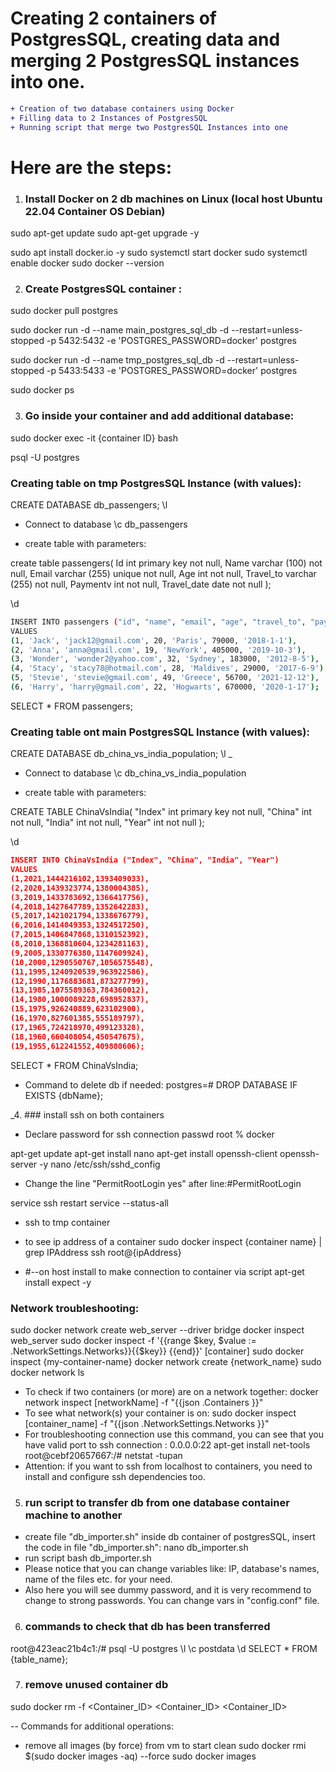 <!-- ```diff
- text in red
+ text in green
! text in orange
# text in gray
@@ text in purple (and bold)@@
``` -->

# Creating 2 containers of PostgresSQL, creating data and merging 2 PostgresSQL instances into one.

```diff
+ Creation of two database containers using Docker 
+ Filling data to 2 Instances of PostgresSQL
+ Running script that merge two PostgresSQL Instances into one
```
# Here are the steps:

1. ### Install Docker on 2 db machines on Linux (local host Ubuntu 22.04 Container OS Debian)

sudo apt-get update
sudo apt-get upgrade -y

sudo apt install docker.io -y
sudo systemctl start docker
sudo systemctl enable docker
sudo docker --version

2.  ### Create PostgresSQL container :
sudo docker pull postgres

sudo docker run -d --name main_postgres_sql_db -d --restart=unless-stopped -p 5432:5432 -e 'POSTGRES_PASSWORD=docker' postgres

sudo docker run -d --name tmp_postgres_sql_db -d --restart=unless-stopped -p 5433:5433 -e 'POSTGRES_PASSWORD=docker' postgres

sudo docker ps

3. ### Go inside your container and add additional database:

sudo docker exec -it {container ID} bash
<!-- 
sudo docker exec -it 26bcce618c33 bash
sudo docker exec -it 9a0cd89f3768 bash -->

psql -U postgres

### Creating table on tmp PostgresSQL Instance (with values):

CREATE DATABASE db_passengers;
\l

- Connect to database
\c db_passengers
<!-- create table student ( rolINo int,name varchar (10) ,primary key(rolINo)); -->
- create table with parameters:

create table passengers(
Id int primary key not null,
Name varchar (100) not null,
Email varchar (255) unique not null,
Age int not null,
Travel_to varchar (255) not null,
Paymentv int not null,
Travel_date date not null
);

\d
<!-- insert into student(rolINo, name) values (101, 'brijen'); -->
```bash
INSERT INTO passengers ("id", "name", "email", "age", "travel_to", "paymentv", "travel_date")
VALUES
(1, 'Jack', 'jack12@gmail.com', 20, 'Paris', 79000, '2018-1-1'),
(2, 'Anna', 'anna@gmail.com', 19, 'NewYork', 405000, '2019-10-3'),
(3, 'Wonder', 'wonder2@yahoo.com', 32, 'Sydney', 183000, '2012-8-5'),
(4, 'Stacy', 'stacy78@hotmail.com', 28, 'Maldives', 29000, '2017-6-9'),
(5, 'Stevie', 'stevie@gmail.com', 49, 'Greece', 56700, '2021-12-12'),
(6, 'Harry', 'harry@gmail.com', 22, 'Hogwarts', 670000, '2020-1-17');
```
SELECT * FROM passengers;

### Creating table ont main PostgresSQL Instance (with values):
CREATE DATABASE db_china_vs_india_population;
\l
_

- Connect to database
\c db_china_vs_india_population
<!-- create table student ( rolINo int,name varchar (10) ,primary key(rolINo)); -->
- create table with parameters:

CREATE TABLE ChinaVsIndia(
"Index" int primary key not null,
"China" int not null,
"India" int not null,
"Year"  int not null
);

\d

<!-- insert into student(rolINo, name) values (101, 'brijen'); -->
```json
INSERT INTO ChinaVsIndia ("Index", "China", "India", "Year")
VALUES
(1,2021,1444216102,1393409033),
(2,2020,1439323774,1380004385),
(3,2019,1433783692,1366417756),
(4,2018,1427647789,1352642283),
(5,2017,1421021794,1338676779),
(6,2016,1414049353,1324517250),
(7,2015,1406847868,1310152392),
(8,2010,1368810604,1234281163),
(9,2005,1330776380,1147609924),
(10,2000,1290550767,1056575548),
(11,1995,1240920539,963922586),
(12,1990,1176883681,873277799),
(13,1985,1075589363,784360012),
(14,1980,1000089228,698952837),
(15,1975,926240889,623102900),
(16,1970,827601385,555189797),
(17,1965,724218970,499123328),
(18,1960,660408054,450547675),
(19,1955,612241552,409880606);
```
SELECT * FROM ChinaVsIndia;

- Command to delete db if needed:
postgres=# DROP DATABASE IF EXISTS {dbName};
<!-- DROP DATABASE IF EXISTS db_china_vs_india_population; _-->

_4. ### install ssh on both containers

- Declare password for ssh connection
passwd root
% docker

apt-get update
apt-get install nano
apt-get install openssh-client openssh-server -y
nano /etc/ssh/sshd_config 

- Change the line "PermitRootLogin yes" after line:#PermitRootLogin 

service ssh restart
service --status-all

- ssh to tmp container
- to see ip address of a container
sudo docker inspect {container name} | grep IPAddress
ssh root@{ipAddress}

- #--on host install to make connection to container via script
apt-get install expect -y


<!-- 
tmp_postgres_sql_db
sudo docker inspect 26bcce618c33 | grep IPAddress
ssh root@172.17.0.3
sudo docker exec -it 26bcce618c33 bash

main_postgres_sql_db_
sudo docker inspect 9a0cd89f3768 | grep IPAddress
ssh root@172.17.0.2 
sudo docker exec -it 9a0cd89f3768 bash

-->

### Network troubleshooting:

sudo docker network create web_server --driver bridge
docker inspect web_server
sudo docker inspect -f '{{range $key, $value := .NetworkSettings.Networks}}{{$key}} {{end}}' [container]
sudo docker inspect {my-container-name}
docker network create {network_name}
sudo docker network ls
- To check if two containers (or more) are on a network together: 
docker network inspect [networkName] -f "{{json .Containers }}"
- To see what network(s) your container is on:
sudo docker inspect [container_name] -f "{{json .NetworkSettings.Networks }}"
- For troubleshooting connection use this command, you can see that you have valid port to ssh connection : 0.0.0.0:22
apt-get install net-tools
root@cebf20657667:/# netstat -tupan
- Attention: if you want to ssh from localhost to containers, you need to install and configure ssh dependencies too.

5. ### run script to transfer db from one database container machine to another

- create file "db_importer.sh" inside db container of postgresSQL, insert the code in file "db_importer.sh":
nano db_importer.sh
- run script
bash db_importer.sh
- Please notice that you can change variables like: IP, database's names, name of the files etc. for your need.
- Also here you will see dummy password, and it is very recommend to change to strong passwords. You can change vars in "config.conf" file.

6. ###  commands to check that db has been transferred
root@423eac21b4c1:/# psql -U postgres
\l
\c postdata
\d
SELECT * FROM {table_name};

7. ### remove unused container db
sudo docker rm -f <Container_ID> <Container_ID> 
<Container_ID> 

-- Commands for additional operations:

-  remove all images (by force) from vm to start clean
sudo docker rmi $(sudo docker images -aq) --force
sudo docker images